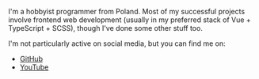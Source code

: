 I'm a hobbyist programmer from Poland.
Most of my successful projects involve frontend web development (usually in my preferred stack of Vue + TypeScript + SCSS),
though I've done some other stuff too.

I'm not particularly active on social media, but you can find me on:
- [GitHub](https://github.com/Mabi19)
- [YouTube](https://youtube.com/@Mabi19)
